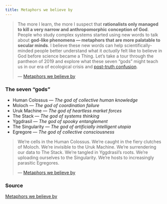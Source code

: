 ```yaml
---
title: Metaphors we believe by
---
```


> The more I learn, the more I suspect that **rationalists only managed to kill a very narrow and anthropomorphic conception of God**. People who study complex systems started using new words to talk about **god-like phenomena — metaphors that are more palatable to secular minds**. I believe these new words can help scientifically-minded people better understand what it *actually* felt like to believe in God before science became a Thing. Let’s take a tour through the pantheon of 2019 and explore what these seven “gods” might teach us in our era of ecological crisis and [post-truth confusion](https://aaronzlewis.com/blog/2019/05/29/you-can-handle-the-post-truth/).
> 
> — [Metaphors we believe by](https://aaronzlewis.com/blog/2019/07/25/metaphors-we-believe-by/)

### The seven “gods”
- Human Colossus — *The god of collective human knowledge*
- Moloch — *The god of coordination failure*
- Uruk Machine — *The god of heartless market forces*
- The Stack — *The god of systems thinking*
- Yggdrasil — *The god of spooky entanglement*
- The Singularity — *The god of artificially intelligent utopia*
- Egregore — *The god of collective consciousness*

> We’re cells in the Human Colossus. We’re caught in the fiery clutches of Moloch. We’re invisible to the Uruk Machine. We’re surrendering our data to The Stack. We’re tangled in Yggdrasil’s roots. We’re uploading ourselves to the Singularity. We’re hosts to increasingly parasitic Egregores.
> 
> — [Metaphors we believe by](https://aaronzlewis.com/blog/2019/07/25/metaphors-we-believe-by/)

### Source
[Metaphors we believe by](https://aaronzlewis.com/blog/2019/07/25/metaphors-we-believe-by/)
